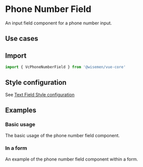 # Phone Number Field

An input field component for a phone number input.

## Use cases

<BulletList
  :items="[
    {
      description: 'When you want to allow users to input a phone number.',
      variant: 'good',
    },
  ]"
/>

## Import

```ts
import { VcPhoneNumberField } from '@wisemen/vue-core'
```

<!-- @include: ./phone-number-field-meta.md -->

## Style configuration

See <a href="/vue-core/components/text-field/text-field.html#style-configuration">Text Field Style configuration</a>

## Examples

### Basic usage
The basic usage of the phone number field component.

<ComponentPreviewV1 name="phone-number-field/basic" />

### In a form
An example of the phone number field component within a form.

<ComponentPreviewV1 name="phone-number-field/form" />